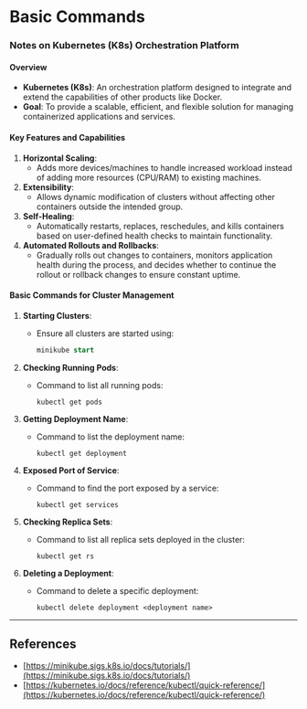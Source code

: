 # Basic Commands

### Notes on Kubernetes (K8s) Orchestration Platform

#### Overview

* **Kubernetes (K8s)**: An orchestration platform designed to integrate and extend the capabilities of other products like Docker.
* **Goal**: To provide a scalable, efficient, and flexible solution for managing containerized applications and services.

#### Key Features and Capabilities

1. **Horizontal Scaling**:
   * Adds more devices/machines to handle increased workload instead of adding more resources (CPU/RAM) to existing machines.
2. **Extensibility**:
   * Allows dynamic modification of clusters without affecting other containers outside the intended group.
3. **Self-Healing**:
   * Automatically restarts, replaces, reschedules, and kills containers based on user-defined health checks to maintain functionality.
4. **Automated Rollouts and Rollbacks**:
   * Gradually rolls out changes to containers, monitors application health during the process, and decides whether to continue the rollout or rollback changes to ensure constant uptime.

#### Basic Commands for Cluster Management

1. **Starting Clusters**:
   *   Ensure all clusters are started using:

       ```sql
       minikube start
       ```
2. **Checking Running Pods**:
   *   Command to list all running pods:

       ```arduino
       kubectl get pods
       ```
3. **Getting Deployment Name**:
   *   Command to list the deployment name:

       ```arduino
       kubectl get deployment
       ```
4. **Exposed Port of Service**:
   *   Command to find the port exposed by a service:

       ```arduino
       kubectl get services
       ```
5. **Checking Replica Sets**:
   *   Command to list all replica sets deployed in the cluster:

       ```arduino
       kubectl get rs
       ```
6. **Deleting a Deployment**:
   *   Command to delete a specific deployment:

       ```arduino
       kubectl delete deployment <deployment name>
       ```





***

## References

* [https://minikube.sigs.k8s.io/docs/tutorials/](https://minikube.sigs.k8s.io/docs/tutorials/)
* [https://kubernetes.io/docs/reference/kubectl/quick-reference/](https://kubernetes.io/docs/reference/kubectl/quick-reference/)

